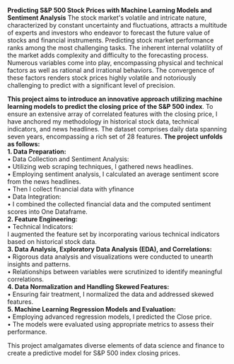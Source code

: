 **Predicting S&P 500 Stock Prices with Machine Learning Models and Sentiment Analysis**
The stock market's volatile and intricate nature, characterized by constant uncertainty and fluctuations, attracts a multitude of experts and investors who endeavor to forecast the future value of stocks and financial instruments.
Predicting stock market performance ranks among the most challenging tasks. The inherent internal volatility of the market adds complexity and difficulty to the forecasting process. Numerous variables come into play, encompassing physical and technical factors as well as rational and irrational behaviors. 
The convergence of these factors renders stock prices highly volatile and notoriously challenging to predict with a significant level of precision.

**This project aims to introduce an innovative approach utilizing machine learning models to predict the closing price of the S&P 500 index**.
To ensure an extensive array of correlated features with the closing price, I have anchored my methodology in historical stock data, technical indicators, and news headlines.
The dataset comprises daily data spanning seven years, encompassing a rich set of 28 features. 
**The project unfolds as follows:**  
   **1. Data Preparation:**  
      •	Data Collection and Sentiment Analysis:  
         •	Utilizing web scraping techniques, I gathered news headlines.  
         •	Employing sentiment analysis, I calculated an average sentiment score from the news headlines.  
         •	Then I collect financial data with yfinance   
      •	Data Integration:  
         •	I combined the collected financial data and the computed sentiment scores into One Dataframe.  
   **2. Feature Engineering:**  
      •	Technical Indicators:  
        I augmented the feature set by incorporating various technical indicators based on historical stock data.  
   **3. Data Analysis, Exploratory Data Analysis (EDA), and Correlations:**  
      •	Rigorous data analysis and visualizations were conducted to unearth insights and patterns.  
      •	Relationships between variables were scrutinized to identify meaningful correlations.  
   **4. Data Normalization and Handling Skewed Features:**  
      •	Ensuring fair treatment, I normalized the data and addressed skewed features.  
   **5. Machine Learning Regression Models and Evaluation:**  
      •	Employing advanced regression models, I predicted the Close price.  
      •	The models were evaluated using appropriate metrics to assess their performance.  
      
This project amalgamates diverse elements of data science and finance to create a predictive model for S&P 500 index closing prices. 


